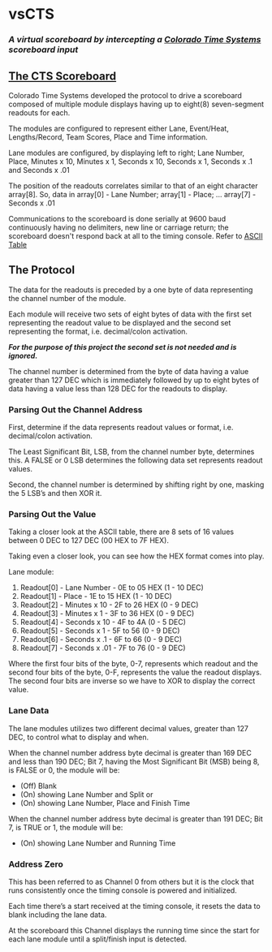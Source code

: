 # vsCTS
### **_A virtual scoreboard by intercepting a [Colorado Time Systems](https://www.coloradotime.com/) scoreboard input_**
## [The CTS Scoreboard](https://www.google.com/patents/US4263736)
Colorado Time Systems developed the protocol to drive a scoreboard composed of multiple module displays having up to eight(8) seven-segment readouts for each.

The modules are configured to represent either Lane, Event/Heat, Lengths/Record, Team Scores, Place and Time information.

Lane modules are configured, by displaying left to right; Lane Number, Place, Minutes x 10, Minutes x 1, Seconds x 10, Seconds x 1, Seconds x .1 and Seconds x .01

The position of the readouts correlates similar to that of an eight character array[8].  So, data in array[0] - Lane Number; array[1] - Place; ... array[7] - Seconds x .01

Communications to the scoreboard is done serially at 9600 baud continuously having no delimiters, new line or carriage return; the scoreboard doesn't respond back at all to the timing console.  Refer to [ASCII Table](http://www.ascii-code.com/)

## The Protocol
The data for the readouts is preceded by a one byte of data representing the channel number of the module.

Each module will receive two sets of eight bytes of data with the first set representing the readout value to be displayed and the second set representing the format, i.e. decimal/colon activation.

**_For the purpose of this project the second set is not needed and is ignored._**

The channel number is determined from the byte of data having a value greater than 127 DEC which is immediately followed by up to eight bytes of data having a value less than 128 DEC for the readouts to display.
### Parsing Out the Channel Address
First, determine if the data represents readout values or format, i.e. decimal/colon activation.

The Least Significant Bit, LSB, from the channel number byte, determines this.  A FALSE or 0 LSB determines the following data set represents readout values.

Second, the channel number is determined by shifting right by one, masking the 5 LSB’s and then XOR it.
### Parsing Out the Value
Taking a closer look at the ASCII table, there are 8 sets of 16 values between 0 DEC to 127 DEC (00 HEX to 7F HEX).

Taking even a closer look, you can see how the HEX format comes into play.

Lane module:
1. Readout[0] - Lane Number - 0E to 05 HEX (1 - 10 DEC)
2. Readout[1] - Place - 1E to 15 HEX (1 - 10 DEC)
3. Readout[2] - Minutes x 10 - 2F to 26 HEX (0 - 9 DEC)
4. Readout[3] - Minutes x 1 - 3F to 36 HEX (0 - 9 DEC)
5. Readout[4] - Seconds x 10 - 4F to 4A (0 - 5 DEC)
6. Readout[5] - Seconds x 1 - 5F to 56 (0 - 9 DEC)
7. Readout[6] - Seconds x .1 - 6F to 66 (0 - 9 DEC)
8. Readout[7] - Seconds x .01 - 7F to 76 (0 - 9 DEC)

Where the first four bits of the byte, 0-7, represents which readout and the second four bits of the byte, 0-F, represents the value the readout displays. The second four bits are inverse so we have to XOR to display the correct value.
### Lane Data
The lane modules utilizes two different decimal values, greater than 127 DEC, to control what to display and when.

When the channel number address byte decimal is greater than 169 DEC and less than 190 DEC; Bit 7, having the Most Significant Bit (MSB) being 8, is FALSE or 0, the module will be:
- (Off) Blank
- (On) showing Lane Number and Split or
- (On) showing Lane Number, Place and Finish Time

When the channel number address byte decimal is greater than 191 DEC; Bit 7, is TRUE or 1, the module will be:
- (On) showing Lane Number and Running Time
### Address Zero
This has been referred to as Channel 0 from others but it is the clock that runs consistently once the timing console is powered and initialized.

Each time there’s a start received at the timing console, it resets the data to blank including the lane data.

At the scoreboard this Channel displays the running time since the start for each lane module until a split/finish input is detected.

